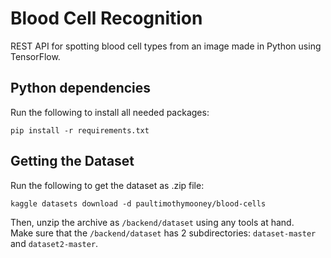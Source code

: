 # Blood Cell Recognition

REST API for spotting blood cell types from an image made in Python using TensorFlow.

## Python dependencies

Run the following to install all needed packages:

```
pip install -r requirements.txt
```

## Getting the Dataset

Run the following to get the dataset as .zip file:

```
kaggle datasets download -d paultimothymooney/blood-cells
```

Then, unzip the archive as `/backend/dataset` using any tools at hand.  
Make sure that the `/backend/dataset` has 2 subdirectories: `dataset-master` and `dataset2-master`.